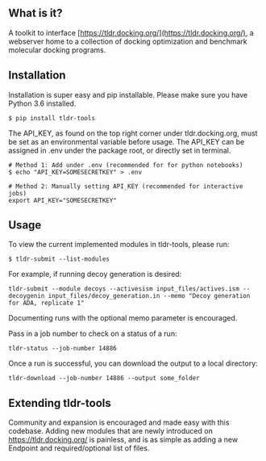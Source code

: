 ## What is it?

A toolkit to interface [https://tldr.docking.org/](https://tldr.docking.org/), a webserver home to a collection of docking optimization and benchmark molecular docking programs.

## Installation

Installation is super easy and pip installable. Please make sure you have Python 3.6 installed.

```shell-session
$ pip install tldr-tools
```

The API_KEY, as found on the top right corner under tldr.docking.org, must be set as an environmental variable before usage. The API_KEY can be assigned in .env under the package root, or directly set in terminal.

```shell-session
# Method 1: Add under .env (recommended for for python notebooks)
$ echo "API_KEY=SOMESECRETKEY" > .env

# Method 2: Manually setting API_KEY (recommended for interactive jobs)
export API_KEY="SOMESECRETKEY"
```

## Usage
To view the current implemented modules in tldr-tools, please run:

```shell-session
$ tldr-submit --list-modules
```

For example, if running decoy generation is desired:

```shell-session
tldr-submit --module decoys --activesism input_files/actives.ism --decoygenin input_files/decoy_generation.in --memo "Decoy generation for ADA, replicate 1"
```

Documenting runs with the optional memo parameter is encouraged.

Pass in a job number to check on a status of a run:
```shell-session
tldr-status --job-number 14886
```

Once a run is successful, you can download the output to a local directory:

```shell-session
tldr-download --job-number 14886 --output some_folder
```

## Extending tldr-tools

Community and expansion is encouraged and made easy with this codebase. Adding new modules that are newly introduced on https://tldr.docking.org/ is painless, and is as simple as adding a new Endpoint and required/optional list of files.